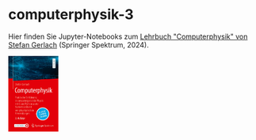 # computerphysik-3

Hier finden Sie Jupyter-Notebooks zum [Lehrbuch "Computerphysik" von Stefan Gerlach](https://link.springer.com/book/10.1007/978-3-662-69347-6) (Springer Spektrum, 2024).

<img src="Computerphysik-2024.webp"  width="20%" height="20%">


